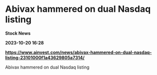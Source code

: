 # Abivax hammered on dual Nasdaq listing
**Stock News**

**2023-10-20 16:28**

**https://www.ainvest.com/news/abivax-hammered-on-dual-nasdaq-listing-23101000f1a43629805a7314/**

Abivax hammered on dual Nasdaq listing